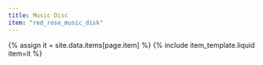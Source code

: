 ```yaml
---
title: Music Disc
item: "red_rose_music_disk"
---
```


{% assign it = site.data.items[page.item] %}
{% include item_template.liquid item=it %}

